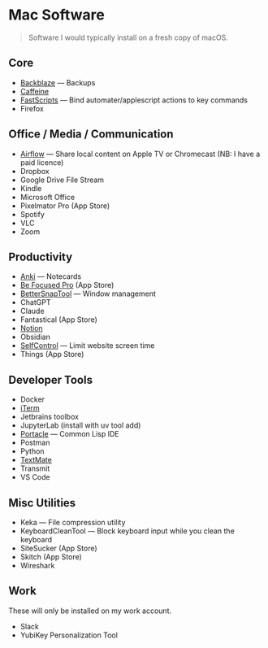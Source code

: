 # Mac Software

> Software I would typically install on a fresh copy of macOS.

## Core
* [Backblaze](https://www.backblaze.com/computer-backup/docs/install-the-backup-client-mac) — Backups
* [Caffeine](https://www.intelliscapesolutions.com/apps/caffeine)
* [FastScripts](https://red-sweater.com/fastscripts/) — Bind automater/applescript actions to key commands
* Firefox

## Office / Media / Communication
* [Airflow](https://airflow.app/) — Share local content on Apple TV or Chromecast (NB: I have a paid licence)
* Dropbox
* Google Drive File Stream
* Kindle
* Microsoft Office
* Pixelmator Pro (App Store)
* Spotify
* VLC
* Zoom

## Productivity
* [Anki](https://apps.ankiweb.net/) — Notecards
* [Be Focused Pro](https://apps.apple.com/us/app/be-focused-pro-focus-timer/id961632517) (App Store)
* [BetterSnapTool](https://folivora.ai/bettersnaptool) — Window management
* ChatGPT
* Claude
* Fantastical (App Store)
* [Notion](https://www.notion.com/)
* Obsidian
* [SelfControl](https://selfcontrolapp.com/) — Limit website screen time
* Things (App Store)

## Developer Tools
* Docker
* [iTerm](https://www.iterm2.com/)
* Jetbrains toolbox
* JupyterLab (install with uv tool add)
* [Portacle](https://portacle.github.io/) — Common Lisp IDE
* Postman
* Python
* [TextMate](https://macromates.com/)
* Transmit
* VS Code

## Misc Utilities
* Keka — File compression utility
* KeyboardCleanTool — Block keyboard input while you clean the keyboard
* SiteSucker (App Store)
* Skitch (App Store)
* Wireshark

## Work
These will only be installed on my work account.
* Slack
* YubiKey Personalization Tool
